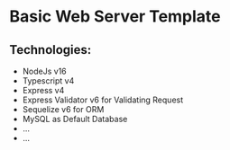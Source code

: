 # Basic Web Server Template

## Technologies:

- NodeJs v16
- Typescript v4
- Express v4
- Express Validator v6 for Validating Request
- Sequelize v6 for ORM
- MySQL as Default Database
- ...
- ...
